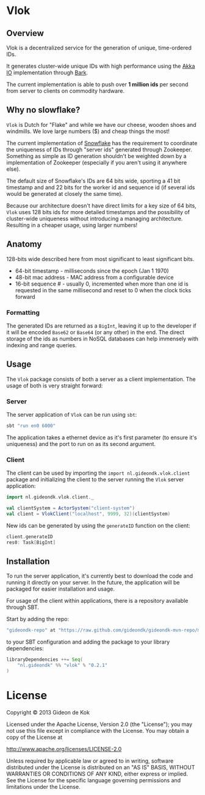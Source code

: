 # Vlok

## Overview
Vlok is a decentralized service for the generation of unique, time-ordered IDs.

It generates cluster-wide unique IDs with high performance using the [Akka IO](http://doc.akka.io/docs/akka/snapshot/scala/io.html) implementation through [Bark](http://github.com/lab050/bark).

The current implementation is able to push over **1 million ids** per second from server to clients on commodity hardware.

## Why no slowflake?
`Vlok` is Dutch for "Flake" and while we have our cheese, wooden shoes and windmills. We love large numbers ($) and cheap things the most!

The current implementation of [Snowflake](https://github.com/twitter/snowflake) has the requirement to coordinate the uniqueness of IDs through "server ids" generated through Zookeeper. Something as simple as ID generation shouldn't be weighted down by a implementation of Zookeeper (especially if you aren't using it anywhere else).

The default size of Snowflake's IDs are 64 bits wide, sporting a 41 bit timestamp and and 22 bits for the worker id and sequence id (if several ids would be generated at closely the same time).

Because our architecture doesn't have direct limits for a key size of 64 bits, `Vlok` uses 128 bits ids for more detailed timestamps and the possibility of cluster-wide uniqueness without introducing a managing architecture. Resulting in a cheaper usage, using larger numbers!

## Anatomy
128-bits wide described here from most significant to least significant bits.

* 64-bit timestamp - milliseconds since the epoch (Jan 1 1970)
* 48-bit mac address - MAC address from a configurable device
* 16-bit sequence # - usually 0, incremented when more than one id is requested in the same millisecond and reset to 0 when the clock ticks forward

### Formatting
The generated IDs are returned as a `BigInt`, leaving it up to the developer if it will be encoded `Base62` or `Base64` (or any other) in the end. The direct storage of the ids as numbers in NoSQL databases can help immensely with indexing and range queries.

## Usage
The `Vlok` package consists of both a server as a client implementation. The usage of both is very straight forward:
### Server
The server application of `Vlok` can be run using `sbt`:

```scala
sbt "run en0 6000"
```

The application takes a ethernet device as it's first parameter (to ensure it's uniqueness) and the port to run on as its second argument.

### Client
The client can be used by importing the `import nl.gideondk.vlok.client` package and initializing the client to the server running the `Vlok` server application:

```scala
import nl.gideondk.vlok.client._

val clientSystem = ActorSystem("client-system")
val client = VlokClient("localhost", 9999, 32)(clientSystem)
```

New ids can be generated by using the `generateID` function on the client:

```scala
client.generateID
res0: Task[BigInt]
```

## Installation
To run the server application, it's currently best to download the code and running it directly on your server. In the future, the application will be packaged for easier installation and usage.

For usage of the client within applications, there is a repository available through SBT.

Start by adding the repo:
```scala
"gideondk-repo" at "https://raw.github.com/gideondk/gideondk-mvn-repo/master"
```

to your SBT configuration and adding the package to your library dependencies:

```scala
libraryDependencies ++= Seq(
	"nl.gideondk" %% "vlok" % "0.2.1"
)
```

# License
Copyright © 2013 Gideon de Kok

Licensed under the Apache License, Version 2.0 (the "License"); you may not use this file except in compliance with the License. You may obtain a copy of the License at

http://www.apache.org/licenses/LICENSE-2.0

Unless required by applicable law or agreed to in writing, software distributed under the License is distributed on an "AS IS" BASIS, WITHOUT WARRANTIES OR CONDITIONS OF ANY KIND, either express or implied. See the License for the specific language governing permissions and limitations under the License.
